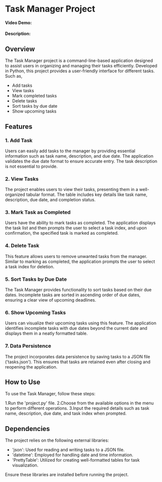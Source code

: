 # **Task Manager Project**

#### Video Demo:  <URL HERE>
#### Description:

## Overview
The Task Manager project is a command-line-based application designed to assist users in organizing and managing their tasks efficiently. Developed in Python, this project provides a user-friendly interface for different tasks. Such as,
* Add tasks
* View tasks
* Mark completed tasks
* Delete tasks
* Sort tasks by due date
* Show upcoming tasks

## Features
### **1. Add Task**

Users can easily add tasks to the manager by providing essential information such as task name, description, and due date. The application validates the due date format to ensure accurate entry. The task description is not essential to provide.

### **2. View Tasks**

The project enables users to view their tasks, presenting them in a well-organized tabular format. The table includes key details like task name, description, due date, and completion status.

### **3. Mark Task as Completed**

Users have the ability to mark tasks as completed. The application displays the task list and then prompts the user to select a task index, and upon confirmation, the specified task is marked as completed.

### **4. Delete Task**

This feature allows users to remove unwanted tasks from the manager. Similar to marking as completed, the application prompts the user to select a task index for deletion.

### **5. Sort Tasks by Due Date**

The Task Manager provides functionality to sort tasks based on their due dates. Incomplete tasks are sorted in ascending order of due dates, ensuring a clear view of upcoming deadlines.

### **6. Show Upcoming Tasks**

Users can visualize their upcoming tasks using this feature. The application identifies incomplete tasks with due dates beyond the current date and displays them in a neatly formatted table.

### **7. Data Persistence**

The project incorporates data persistence by saving tasks to a JSON file ('tasks.json'). This ensures that tasks are retained even after closing and reopening the application.

## How to Use

To use the Task Manager, follow these steps:

1.Run the 'project.py' file.
2.Choose from the available options in the menu to perform different operations.
3.Input the required details such as task name, description, due date, and task index when prompted.

## Dependencies

The project relies on the following external libraries:

* 'json': Used for reading and writing tasks to a JSON file.
* 'datetime': Employed for handling date and time information.
* 'PrettyTable': Utilized for creating well-formatted tables for task visualization.

Ensure these libraries are installed before running the project.
